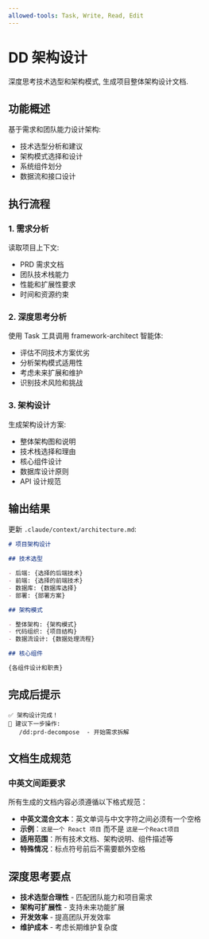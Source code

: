 ```yaml
---
allowed-tools: Task, Write, Read, Edit
---
```


# DD 架构设计

深度思考技术选型和架构模式, 生成项目整体架构设计文档.

## 功能概述

基于需求和团队能力设计架构:

- 技术选型分析和建议
- 架构模式选择和设计
- 系统组件划分
- 数据流和接口设计

## 执行流程

### 1. 需求分析

读取项目上下文:

- PRD 需求文档
- 团队技术栈能力
- 性能和扩展性要求
- 时间和资源约束

### 2. 深度思考分析

使用 Task 工具调用 framework-architect 智能体:

- 评估不同技术方案优劣
- 分析架构模式适用性
- 考虑未来扩展和维护
- 识别技术风险和挑战

### 3. 架构设计

生成架构设计方案:

- 整体架构图和说明
- 技术栈选择和理由
- 核心组件设计
- 数据库设计原则
- API 设计规范

## 输出结果

更新 `.claude/context/architecture.md`:

```markdown
# 项目架构设计

## 技术选型

- 后端: {选择的后端技术}
- 前端: {选择的前端技术}
- 数据库: {数据库选择}
- 部署: {部署方案}

## 架构模式

- 整体架构: {架构模式}
- 代码组织: {项目结构}
- 数据流设计: {数据处理流程}

## 核心组件

{各组件设计和职责}
```

## 完成后提示

```
✅ 架构设计完成！
📝 建议下一步操作:
   /dd:prd-decompose  - 开始需求拆解
```

## 文档生成规范

### 中英文间距要求

所有生成的文档内容必须遵循以下格式规范：

- **中英文混合文本**：英文单词与中文字符之间必须有一个空格
- **示例**：`这是一个 React 项目` 而不是 `这是一个React项目`
- **适用范围**：所有技术文档、架构说明、组件描述等
- **特殊情况**：标点符号前后不需要额外空格

## 深度思考要点

- **技术选型合理性** - 匹配团队能力和项目需求
- **架构可扩展性** - 支持未来功能扩展
- **开发效率** - 提高团队开发效率
- **维护成本** - 考虑长期维护复杂度
